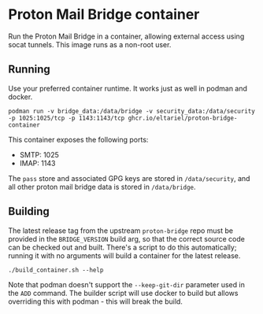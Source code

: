# Proton Mail Bridge container

Run the Proton Mail Bridge in a container, allowing external access using socat tunnels.
This image runs as a non-root user.

## Running

Use your preferred container runtime. It works just as well in podman and docker.

```shell
podman run -v bridge_data:/data/bridge -v security_data:/data/security -p 1025:1025/tcp -p 1143:1143/tcp ghcr.io/eltariel/proton-bridge-container
```

This container exposes the following ports:

- SMTP: 1025
- IMAP: 1143

The `pass` store and associated GPG keys are stored in `/data/security`, and all other proton mail bridge data is stored
in `/data/bridge`.

## Building

The latest release tag from the upstream `proton-bridge` repo must be provided in the `BRIDGE_VERSION` build arg, so
that the correct source code can be checked out and built. There's a script to do this automatically; running it with no
arguments will build a container for the latest release.

```shell
./build_container.sh --help
```

Note that podman doesn't support the `--keep-git-dir` parameter used in the `ADD` command. The builder script will use
docker to build but allows overriding this with podman - this will break the build.

